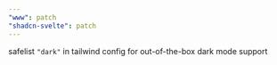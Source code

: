 ```yaml
---
"www": patch
"shadcn-svelte": patch
---
```


safelist `"dark"` in tailwind config for out-of-the-box dark mode support
